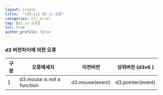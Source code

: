 ```yaml
---
layout: single
title:  "[d3.js] d3.js 오류"
categories: etc_error
tag: [d3.js 오류]
toc: true
author_profile: false
---
```


### d3 버전차이에 의한 오류

|구분|오류메세지|이전버전|상위버전 (d3v6 ) |
|-|-|-|-|
|1|d3.mouse is not a function|d3.mouse(event)|d3.pointer(event)|